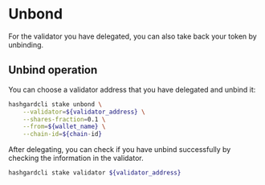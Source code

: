 # Unbond

For the validator you have delegated, you can also take back your token by unbinding.

## Unbind operation

You can choose a validator address that you have delegated and unbind it:

```bash
hashgardcli stake unbond \
    --validator=${validator_address} \
    --shares-fraction=0.1 \
    --from=${wallet_name} \
    --chain-id=${chain-id}
```

After delegating, you can check if you have unbind successfully by checking the information in the validator.

```bash
hashgardcli stake validator ${validator_address}
```
